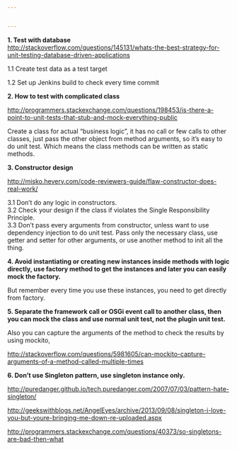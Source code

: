 ```yaml
---


---
```


<p><strong>1. Test with database</strong><br>
<a href="http://stackoverflow.com/questions/145131/whats-the-best-strategy-for-unit-testing-database-driven-applications">http://stackoverflow.com/questions/145131/whats-the-best-strategy-for-unit-testing-database-driven-applications</a></p>
<p>1.1 Create test data as a test target</p>
<p>1.2 Set up Jenkins build to check every time commit</p>
<p><strong>2. How to test with complicated class</strong></p>
<p><a href="http://programmers.stackexchange.com/questions/198453/is-there-a-point-to-unit-tests-that-stub-and-mock-everything-public">http://programmers.stackexchange.com/questions/198453/is-there-a-point-to-unit-tests-that-stub-and-mock-everything-public</a></p>
<p>Create a class for actual “business logic”, it has no call or few calls to other classes, just pass the other object from method arguments, so it’s easy to do unit test. Which means the class methods can be written as static methods.</p>
<p><strong>3. Constructor design</strong></p>
<p><a href="http://misko.hevery.com/code-reviewers-guide/flaw-constructor-does-real-work/">http://misko.hevery.com/code-reviewers-guide/flaw-constructor-does-real-work/</a></p>
<p>3.1 Don’t do any logic in constructors.<br>
3.2 Check your design if the class if violates the Single Responsibility Principle.<br>
3.3 Don’t pass every arguments from constructor, unless want to use dependency injection to do unit test. Pass only the necessary class, use getter and setter for other arguments, or use another method to init all the thing.</p>
<p><strong>4. Avoid instantiating or creating new instances inside methods with logic directly, use factory method to get the instances and later you can easily mock the factory.</strong></p>
<p>But remember every time you use these instances, you need to get directly from factory.</p>
<p><strong>5. Separate the framework call or OSGi event call to another class, then you can mock the class and use normal unit test, not the plugin unit test.</strong></p>
<p>Also you can capture the arguments of the method to check the results by using mockito,</p>
<p><a href="http://stackoverflow.com/questions/5981605/can-mockito-capture-arguments-of-a-method-called-multiple-times">http://stackoverflow.com/questions/5981605/can-mockito-capture-arguments-of-a-method-called-multiple-times</a></p>
<p><strong>6. Don’t use Singleton pattern, use singleton instance only.</strong></p>
<p><a href="http://puredanger.github.io/tech.puredanger.com/2007/07/03/pattern-hate-singleton/">http://puredanger.github.io/tech.puredanger.com/2007/07/03/pattern-hate-singleton/</a></p>
<p><a href="http://geekswithblogs.net/AngelEyes/archive/2013/09/08/singleton-i-love-you-but-youre-bringing-me-down-re-uploaded.aspx">http://geekswithblogs.net/AngelEyes/archive/2013/09/08/singleton-i-love-you-but-youre-bringing-me-down-re-uploaded.aspx</a></p>
<p><a href="http://programmers.stackexchange.com/questions/40373/so-singletons-are-bad-then-what">http://programmers.stackexchange.com/questions/40373/so-singletons-are-bad-then-what</a></p>

